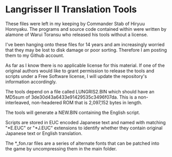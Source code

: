 # Langrisser II Translation Tools

These files were left in my keeping by Commander Stab of Hiryuu Honnyaku.
The programs and source code contained within were written by alamone of
Warui Toransu who released his tools without a license.

I've been hanging onto these files for 14 years and am increasingly worried
that they may be lost to disk damage or poor sorting. Therefore I am posting
them to my Github account.

As far as I know there is no applicable license for this material. If one of
the original authors would like to grant permission to release the tools and
scripts under a Free Software license, I will update the repository's
information accordingly.

The tools depend on a file called LUNGRIS2.BIN which should have an MD5sum of
3de30d43a6433e91429535c3496f07da. This is a non-interleaved, non-headered
ROM that is 2,097,152 bytes in length.

The tools will generate a NEW.BIN containing the English script.

Scripts are stored in EUC encoded Japanese text and named with matching
"*E.EUC" or "*J.EUC" extensions to identify whether they contain original
Japanese text or English translation.

The *_fon.rar files are a series of alternate fonts that can be patched into
the game by uncompressing them in the main folder.
